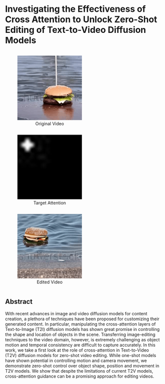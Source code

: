 # Investigating the Effectiveness of Cross Attention to Unlock Zero-Shot Editing of Text-to-Video Diffusion Models
<section class="features">
    <figure style="display: inline-block; text-align: center;">
      <img src="resources/original-burger.gif" width="210" height="210" >  
      <figcaption>Original Video</figcaption>
    </figure>
    <figure style="display: inline-block; text-align: center;">
      <img src="resources/ezgif.com-animated-gif-maker.gif"  width="210" height="210" > 
      <figcaption>Target Attention</figcaption>
    </figure>   
    <figure style="display: inline-block; text-align: center;">
      <img src="resources/edited-burger.gif" width="210" height="210" > 
      <figcaption>Edited Video</figcaption>
    </figure>
</section>

## Abstract
 With recent advances in image and video diffusion models for content creation, a plethora of techniques have been proposed for customizing their generated content. 
In particular, manipulating the cross-attention layers of Text-to-Image (T2I) diffusion models has shown great promise in controlling the shape and location of objects in the scene. Transferring image-editing techniques to the video domain, however, is extremely challenging as object motion and temporal consistency are difficult to capture accurately. In this work, we take a first look at the role of cross-attention in Text-to-Video (T2V) diffusion models for zero-shot video editing. While one-shot models have shown potential in controlling motion and camera movement, we demonstrate zero-shot control over object shape, position and movement in T2V models. We show that despite the limitations of current T2V models, cross-attention guidance can be a promising approach for editing videos.

